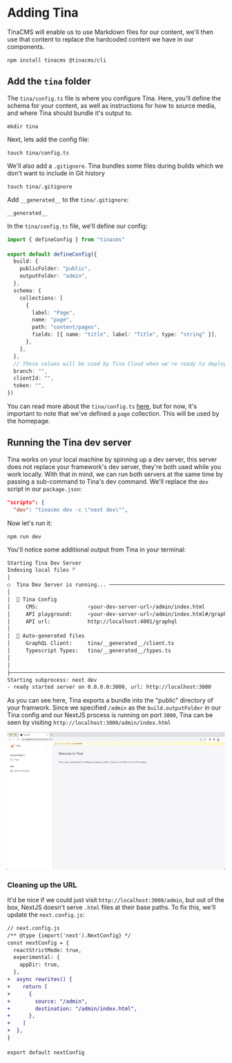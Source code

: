 # Adding Tina

TinaCMS will enable us to use Markdown files for our content, we'll then use that content to replace the hardcoded content we have in our components.

```
npm install tinacms @tinacms/cli
```

## Add the `tina` folder

The `tina/config.ts` file is where you configure Tina. Here, you'll define the schema for your content, as well as instructions
for how to source media, and where Tina should bundle it's output to.

```
mkdir tina
```

Next, lets add the config file:

```
touch tina/config.ts
```

We'll also add a `.gitignore`. Tina bundles some files during builds which we don't want to include in Git history

```
touch tina/.gitignore
```

Add `__generated__` to the `tina/.gitignore`:

```
__generated__
```

In the `tina/config.ts` file, we'll define our config:

```ts
import { defineConfig } from "tinacms"

export default defineConfig({
  build: {
    publicFolder: "public",
    outputFolder: "admin",
  },
  schema: {
    collections: [
      {
        label: "Page",
        name: "page",
        path: "content/pages",
        fields: [{ name: "title", label: "Title", type: "string" }],
      },
    ],
  },
  // These values will be used by Tina Cloud when we're ready to deploy to our host
  branch: "",
  clientId: "",
  token: "",
})
```

You can read more about the `tina/config.ts` [here](https://tina.io/docs/reference/config/), but for now, it's important to note
that we've defined a `page` collection. This will be used by the homepage.

## Running the Tina dev server

Tina works on your local machine by spinning up a dev server, this server does not replace your framework's dev server, they're both used while you work locally. With that in mind, we can run both servers at the same time by
passing a sub-command to Tina's dev command. We'll replace the `dev` script in our `package.json`:

```json
"scripts": {
  "dev": "tinacms dev -c \"next dev\"",
```

Now let's run it:

```
npm run dev
```

You'll notice some additional output from Tina in your terminal:

```sh
Starting Tina Dev Server
Indexing local files ⠋
│
○  Tina Dev Server is running... ──────────────────────────────────────────╮
│                                                                          │
│  🦙 Tina Config                                                          │
│     CMS:                <your-dev-server-url>/admin/index.html           │
│     API playground:     <your-dev-server-url>/admin/index.html#/graphql  │
│     API url:            http://localhost:4001/graphql                    │
│                                                                          │
│  🤖 Auto-generated files                                                 │
│     GraphQL Client:     tina/__generated__/client.ts                     │
│     Typescript Types:   tina/__generated__/types.ts                      │
│                                                                          │
│                                                                          │
├──────────────────────────────────────────────────────────────────────────╯
Starting subprocess: next dev
- ready started server on 0.0.0.0:3000, url: http://localhost:3000
```

As you can see here, Tina exports a bundle into the "public" directory of your framwork. Since we specified `/admin` as the `build.outputFolder` in our Tina config and our NextJS process is running on port `3000`, Tina can be seen by visiting `http://localhost:3000/admin/index.html`

![Running the initial site](./images/step-2.png)

### Cleaning up the URL

It'd be nice if we could just visit `http://localhost:3000/admin`, but out of the box, NextJS doesn't serve `.html` files at their base paths. To fix this, we'll update the `next.config.js`:

```diff
// next.config.js
/** @type {import('next').NextConfig} */
const nextConfig = {
  reactStrictMode: true,
  experimental: {
    appDir: true,
  },
+  async rewrites() {
+    return [
+      {
+        source: "/admin",
+        destination: "/admin/index.html",
+      },
+    ]
+  },
}

export default nextConfig
```
